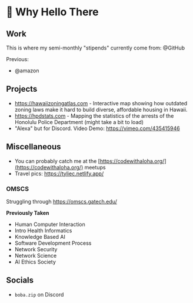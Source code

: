 # 👋 Why Hello There

## Work

This is where my semi-monthly "stipends" currently come from: @GitHub

Previous:
- @amazon

## Projects

- https://hawaiizoningatlas.com - Interactive map showing how outdated zoning laws make it hard to build diverse, affordable housing in Hawaii.
- https://hpdstats.com - Mapping the statistics of the arrests of the Honolulu Police Department (might take a bit to load)
- "Alexa" but for Discord. Video Demo: https://vimeo.com/435415946

## Miscellaneous

- You can probably catch me at the [https://codewithaloha.org/](https://codewithaloha.org/) meetups
- Travel pics: https://tyliec.netlify.app/

### OMSCS

Struggling through https://omscs.gatech.edu/

**Previously Taken**
- Human Computer Interaction
- Intro Health Informatics
- Knowledge Based AI
- Software Development Process
- Network Security
- Network Science
- AI Ethics Society

## Socials
- `boba.zip` on Discord
